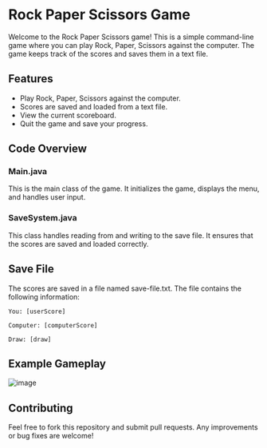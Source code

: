 # Rock Paper Scissors Game
Welcome to the Rock Paper Scissors game! This is a simple command-line game where you can play Rock, Paper, Scissors against the computer. The game keeps track of the scores and saves them in a text file.

## Features
- Play Rock, Paper, Scissors against the computer.
- Scores are saved and loaded from a text file.
- View the current scoreboard.
- Quit the game and save your progress.

## Code Overview
### Main.java
This is the main class of the game. It initializes the game, displays the menu, and handles user input.

### SaveSystem.java
This class handles reading from and writing to the save file. It ensures that the scores are saved and loaded correctly.

## Save File
The scores are saved in a file named save-file.txt. The file contains the following information:

`You: [userScore]`

`Computer: [computerScore]`

`Draw: [draw]`

## Example Gameplay
![image](https://github.com/sabvillainy/rock-paper-scissors/assets/163596339/1bc410f9-3dc2-47a5-b2e4-f56c28ba4681)

## Contributing
Feel free to fork this repository and submit pull requests. Any improvements or bug fixes are welcome!
